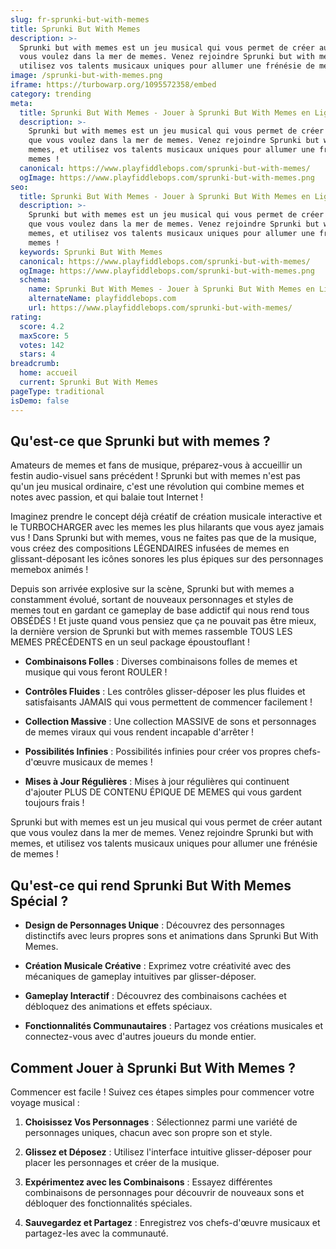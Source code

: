 ```yaml
---
slug: fr-sprunki-but-with-memes
title: Sprunki But With Memes
description: >-
  Sprunki but with memes est un jeu musical qui vous permet de créer autant que
  vous voulez dans la mer de memes. Venez rejoindre Sprunki but with memes, et
  utilisez vos talents musicaux uniques pour allumer une frénésie de memes !
image: /sprunki-but-with-memes.png
iframe: https://turbowarp.org/1095572358/embed
category: trending
meta:
  title: Sprunki But With Memes - Jouer à Sprunki But With Memes en Ligne
  description: >-
    Sprunki but with memes est un jeu musical qui vous permet de créer autant
    que vous voulez dans la mer de memes. Venez rejoindre Sprunki but with
    memes, et utilisez vos talents musicaux uniques pour allumer une frénésie de
    memes !
  canonical: https://www.playfiddlebops.com/sprunki-but-with-memes/
  ogImage: https://www.playfiddlebops.com/sprunki-but-with-memes.png
seo:
  title: Sprunki But With Memes - Jouer à Sprunki But With Memes en Ligne
  description: >-
    Sprunki but with memes est un jeu musical qui vous permet de créer autant
    que vous voulez dans la mer de memes. Venez rejoindre Sprunki but with
    memes, et utilisez vos talents musicaux uniques pour allumer une frénésie de
    memes !
  keywords: Sprunki But With Memes
  canonical: https://www.playfiddlebops.com/sprunki-but-with-memes/
  ogImage: https://www.playfiddlebops.com/sprunki-but-with-memes.png
  schema:
    name: Sprunki But With Memes - Jouer à Sprunki But With Memes en Ligne
    alternateName: playfiddlebops.com
    url: https://www.playfiddlebops.com/sprunki-but-with-memes/
rating:
  score: 4.2
  maxScore: 5
  votes: 142
  stars: 4
breadcrumb:
  home: accueil
  current: Sprunki But With Memes
pageType: traditional
isDemo: false
---
```


## Qu'est-ce que Sprunki but with memes ?

Amateurs de memes et fans de musique, préparez-vous à accueillir un festin audio-visuel sans précédent ! Sprunki but with memes n'est pas qu'un jeu musical ordinaire, c'est une révolution qui combine memes et notes avec passion, et qui balaie tout Internet !

Imaginez prendre le concept déjà créatif de création musicale interactive et le TURBOCHARGER avec les memes les plus hilarants que vous ayez jamais vus ! Dans Sprunki but with memes, vous ne faites pas que de la musique, vous créez des compositions LÉGENDAIRES infusées de memes en glissant-déposant les icônes sonores les plus épiques sur des personnages memebox animés !

Depuis son arrivée explosive sur la scène, Sprunki but with memes a constamment évolué, sortant de nouveaux personnages et styles de memes tout en gardant ce gameplay de base addictif qui nous rend tous OBSÉDÉS ! Et juste quand vous pensiez que ça ne pouvait pas être mieux, la dernière version de Sprunki but with memes rassemble TOUS LES MEMES PRÉCÉDENTS en un seul package époustouflant !

- **Combinaisons Folles** : Diverses combinaisons folles de memes et musique qui vous feront ROULER !

- **Contrôles Fluides** : Les contrôles glisser-déposer les plus fluides et satisfaisants JAMAIS qui vous permettent de commencer facilement !

- **Collection Massive** : Une collection MASSIVE de sons et personnages de memes viraux qui vous rendent incapable d'arrêter !

- **Possibilités Infinies** : Possibilités infinies pour créer vos propres chefs-d'œuvre musicaux de memes !

- **Mises à Jour Régulières** : Mises à jour régulières qui continuent d'ajouter PLUS DE CONTENU ÉPIQUE DE MEMES qui vous gardent toujours frais !

Sprunki but with memes est un jeu musical qui vous permet de créer autant que vous voulez dans la mer de memes. Venez rejoindre Sprunki but with memes, et utilisez vos talents musicaux uniques pour allumer une frénésie de memes !

## Qu'est-ce qui rend Sprunki But With Memes Spécial ?

- **Design de Personnages Unique** : Découvrez des personnages distinctifs avec leurs propres sons et animations dans Sprunki But With Memes.

- **Création Musicale Créative** : Exprimez votre créativité avec des mécaniques de gameplay intuitives par glisser-déposer.

- **Gameplay Interactif** : Découvrez des combinaisons cachées et débloquez des animations et effets spéciaux.

- **Fonctionnalités Communautaires** : Partagez vos créations musicales et connectez-vous avec d'autres joueurs du monde entier.

## Comment Jouer à Sprunki But With Memes ?

Commencer est facile ! Suivez ces étapes simples pour commencer votre voyage musical :

1. **Choisissez Vos Personnages** : Sélectionnez parmi une variété de personnages uniques, chacun avec son propre son et style.

1. **Glissez et Déposez** : Utilisez l'interface intuitive glisser-déposer pour placer les personnages et créer de la musique.

1. **Expérimentez avec les Combinaisons** : Essayez différentes combinaisons de personnages pour découvrir de nouveaux sons et débloquer des fonctionnalités spéciales.

1. **Sauvegardez et Partagez** : Enregistrez vos chefs-d'œuvre musicaux et partagez-les avec la communauté.
